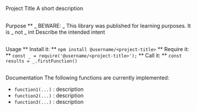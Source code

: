 #

Project Title
A short description

##

Purpose
\*\*
_
BEWARE:
_
This library was published for learning purposes. It is
_
not
_
int
Describe the intended intent

##

Usage
**
Install it:
**
`npm install @username/<project-title>`
**
Require it:
**
`const _ = require('@username/<project-title>');`
**
Call it:
**
`const results = _.firstFunction()`

##

Documentation
The following functions are currently implemented:

- `function1(...)`
  : description
- `function2(...)`
  : description
- `function3(...)`
  : description
